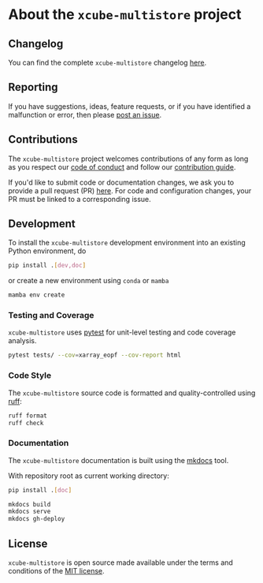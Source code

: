 # About the `xcube-multistore` project

## Changelog

You can find the complete `xcube-multistore` changelog 
[here](https://github.com/xcube-dev/xcube-multistore/blob/main/CHANGES.md). 

## Reporting

If you have suggestions, ideas, feature requests, or if you have identified
a malfunction or error, then please 
[post an issue](https://github.com/xcube-dev/xcube-multistore/issues). 

## Contributions

The `xcube-multistore` project welcomes contributions of any form
as long as you respect our 
[code of conduct](https://github.com/xcube-dev/xcube-multistore/blob/main/CODE_OF_CONDUCT.md)
and follow our 
[contribution guide](https://github.com/xcube-dev/xcube-multistore/blob/main/CONTRIBUTING.md).

If you'd like to submit code or documentation changes, we ask you to provide a 
pull request (PR) 
[here](https://github.com/xcube-dev/xcube-multistore/pulls). 
For code and configuration changes, your PR must be linked to a 
corresponding issue. 

## Development

To install the `xcube-multistore` development environment into an existing Python 
environment, do

```bash
pip install .[dev,doc]
```

or create a new environment using `conda` or `mamba`

```bash
mamba env create 
```

### Testing and Coverage

`xcube-multistore` uses [pytest](https://docs.pytest.org/) for unit-level testing 
and code coverage analysis.

```bash
pytest tests/ --cov=xarray_eopf --cov-report html
```

### Code Style

The `xcube-multistore` source code is formatted and quality-controlled 
using [ruff](https://docs.astral.sh/ruff/):

```bash
ruff format
ruff check
```

### Documentation

The `xcube-multistore` documentation is built using the 
[mkdocs](https://www.mkdocs.org/) tool.

With repository root as current working directory:

```bash
pip install .[doc]

mkdocs build
mkdocs serve
mkdocs gh-deploy
```

## License

`xcube-multistore` is open source made available under the terms and conditions of the 
[MIT license](https://opensource.org/license/mit).
